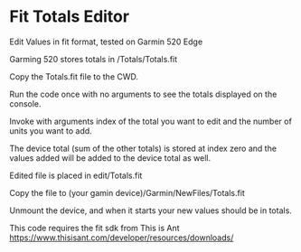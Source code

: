 # Fit Totals Editor
Edit Values in fit format, tested on Garmin 520 Edge

Garming 520 stores totals in /Totals/Totals.fit

Copy the Totals.fit file to the CWD.

Run the code once with no arguments to see the totals displayed on the console.

Invoke with arguments index of the total you want to edit and the number of units you want to add.

The device total (sum of the other totals) is stored at index zero and the values added will be added to the device total as well.

Edited file is placed in edit/Totals.fit

Copy the file to (your gamin device)/Garmin/NewFiles/Totals.fit

Unmount the device, and when it starts your new values should be in totals.

This code requires the fit sdk from This is Ant
https://www.thisisant.com/developer/resources/downloads/
